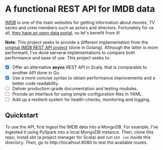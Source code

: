 # A functional REST API for IMDB data

[IMDB][a1] is one of the main websites for getting information about movies, TV series and crew members such as actors and directors. Fortunately for us all, [they have an open data portal][a2], so let's benefit from it!

**Note**: This project seeks to provide a different implementation from the [original IMDB REST API project][go] (done in Golang). Although the latter is more performant, I've done serveral implementations to compare both performance and ease of use. This project seeks to:

- [x] Offer an alternative **async** REST API in Scala, that is comparable to another API done in Go.
- [x] Use a more concise syntax to obtain performance improvements and a better code readability.
- [ ] Deliver production-grade documentation and testing modules.
- [ ] Provide an interface for using simple configuration files in YAML.
- [ ] Add up a resilient system for health-checks, monitoring and logging.

## Quickstart
To use the API, first ingest the IMDB data into a MongoDB. For example, I've ingested it using PySpark into a local MongoDB instance. Then, clone this repo, install sbt (a project manager for Scala) and run `sbt run` inside this directory. Then, go to http://localhost:8080 to test the available routes.


[a1]: https://www.imdb.com/
[a2]: https://www.imdb.com/interfaces/
[go]: https://github.com/espetro/a-fast-imdb-rest-api